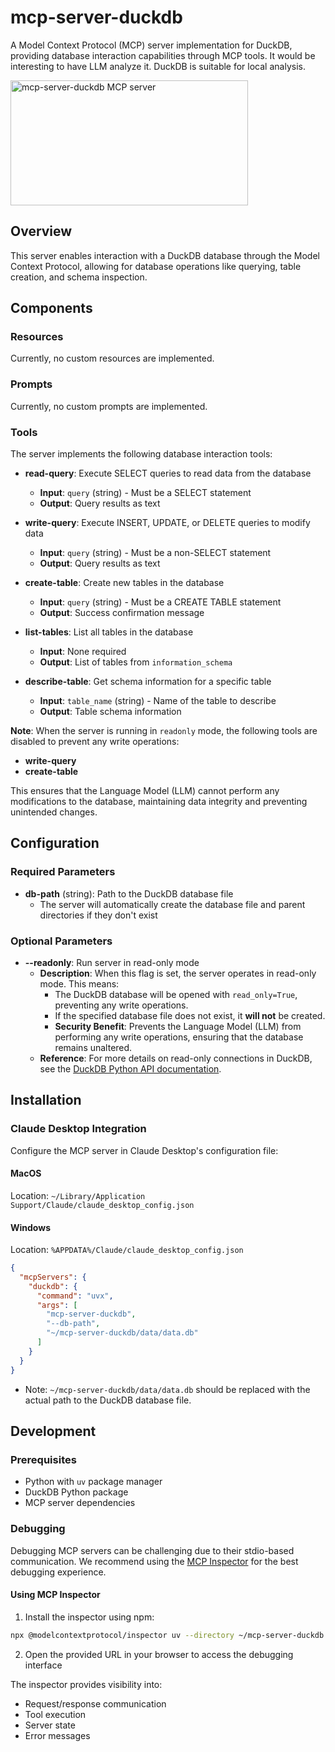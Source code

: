 # mcp-server-duckdb

A Model Context Protocol (MCP) server implementation for DuckDB, providing database interaction capabilities through MCP tools.
It would be interesting to have LLM analyze it. DuckDB is suitable for local analysis.

<a href="https://glama.ai/mcp/servers/fwggl49w22"><img width="380" height="200" src="https://glama.ai/mcp/servers/fwggl49w22/badge" alt="mcp-server-duckdb MCP server" /></a>

## Overview

This server enables interaction with a DuckDB database through the Model Context Protocol, allowing for database operations like querying, table creation, and schema inspection.

## Components

### Resources

Currently, no custom resources are implemented.

### Prompts

Currently, no custom prompts are implemented.

### Tools

The server implements the following database interaction tools:

- **read-query**: Execute SELECT queries to read data from the database
  - **Input**: `query` (string) - Must be a SELECT statement
  - **Output**: Query results as text

- **write-query**: Execute INSERT, UPDATE, or DELETE queries to modify data
  - **Input**: `query` (string) - Must be a non-SELECT statement
  - **Output**: Query results as text

- **create-table**: Create new tables in the database
  - **Input**: `query` (string) - Must be a CREATE TABLE statement
  - **Output**: Success confirmation message

- **list-tables**: List all tables in the database
  - **Input**: None required
  - **Output**: List of tables from `information_schema`

- **describe-table**: Get schema information for a specific table
  - **Input**: `table_name` (string) - Name of the table to describe
  - **Output**: Table schema information

**Note**: When the server is running in `readonly` mode, the following tools are disabled to prevent any write operations:
- **write-query**
- **create-table**

This ensures that the Language Model (LLM) cannot perform any modifications to the database, maintaining data integrity and preventing unintended changes.

## Configuration

### Required Parameters

- **db-path** (string): Path to the DuckDB database file
  - The server will automatically create the database file and parent directories if they don't exist

### Optional Parameters

- **--readonly**: Run server in read-only mode
  - **Description**: When this flag is set, the server operates in read-only mode. This means:
    - The DuckDB database will be opened with `read_only=True`, preventing any write operations.
    - If the specified database file does not exist, it **will not** be created.
    - **Security Benefit**: Prevents the Language Model (LLM) from performing any write operations, ensuring that the database remains unaltered.
  - **Reference**: For more details on read-only connections in DuckDB, see the [DuckDB Python API documentation](https://duckdb.org/docs/api/python/dbapi.html#read_only-connections).


## Installation

### Claude Desktop Integration

Configure the MCP server in Claude Desktop's configuration file:

#### MacOS
Location: `~/Library/Application Support/Claude/claude_desktop_config.json`

#### Windows
Location: `%APPDATA%/Claude/claude_desktop_config.json`

```json
{
  "mcpServers": {
    "duckdb": {
      "command": "uvx",
      "args": [
        "mcp-server-duckdb",
        "--db-path",
        "~/mcp-server-duckdb/data/data.db"
      ]
    }
  }
}
```

* Note: `~/mcp-server-duckdb/data/data.db` should be replaced with the actual path to the DuckDB database file.

## Development

### Prerequisites

- Python with `uv` package manager
- DuckDB Python package
- MCP server dependencies

### Debugging

Debugging MCP servers can be challenging due to their stdio-based communication. We recommend using the [MCP Inspector](https://github.com/modelcontextprotocol/inspector) for the best debugging experience.

#### Using MCP Inspector

1. Install the inspector using npm:
```bash
npx @modelcontextprotocol/inspector uv --directory ~/mcp-server-duckdb run mcp-server-duckdb
```

2. Open the provided URL in your browser to access the debugging interface

The inspector provides visibility into:
- Request/response communication
- Tool execution
- Server state
- Error messages
